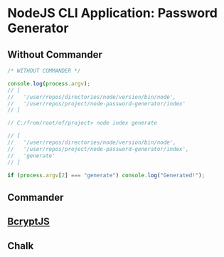 # NodeJS CLI Application: Password Generator

## Without Commander

```js
/* WITHOUT COMMANDER */

console.log(process.argv);
// [
//   '/user/repos/directories/node/version/bin/node',
//   '/user/repos/project/node-password-generator/index'
// ]

// C:/from/root/of/project> node index generate

// [
//   '/user/repos/directories/node/version/bin/node',
//   '/user/repos/project/node-password-generator/index',
//   'generate'
// ]

if (process.argv[2] === "generate") console.log("Generated!");
```

## Commander

## [BcryptJS](https://javascript.plainenglish.io/how-to-create-a-strong-and-secure-password-in-nodejs-which-cannot-be-decrypted-24d046b24958)

## Chalk
